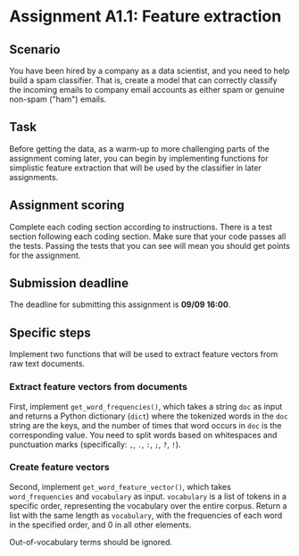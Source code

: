 # Assignment A1.1: Feature extraction

## Scenario

You have been hired by a company as a data scientist, and you need to help build a spam classifier.  That is, create a model that can correctly classify the incoming emails to company email accounts as either spam or genuine non-spam ("ham") emails.

## Task

Before getting the data, as a warm-up to more challenging parts of the assignment coming later, you can begin by implementing functions for simplistic feature extraction that will be used by the classifier in later assignments.

## Assignment scoring

Complete each coding section according to instructions. There is a test section following each coding section. Make sure that your code passes all the tests. Passing the tests that you can see will mean you should get points for the assignment.  

## Submission deadline

The deadline for submitting this assignment is **09/09 16:00**.

## Specific steps

Implement two functions that will be used to extract feature vectors from raw text documents. 

### Extract feature vectors from documents

First, implement `get_word_frequencies()`, which takes a string `doc` as input and returns a Python dictionary (`dict`) where the tokenized words in the `doc` string are the keys, and the number of times that word occurs in `doc` is the corresponding value. You need to split words based on whitespaces and punctuation marks (specifically: `,`, `.`, `:`, `;`, `?`, `!`).

### Create feature vectors

Second, implement `get_word_feature_vector()`, which takes `word_frequencies` and `vocabulary` as input. `vocabulary` is a list of tokens in a specific order, representing the vocabulary over the entire corpus. Return a list with the same length as `vocabulary`, with the frequencies of each word in the specified order, and 0 in all other elements. 

Out-of-vocabulary terms should be ignored.